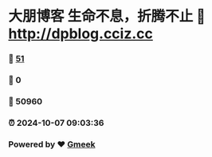 # 大朋博客 生命不息，折腾不止 :link: http://dpblog.cciz.cc 
### :page_facing_up: [51](http://dpblog.cciz.cc/tag.html) 
### :speech_balloon: 0 
### :hibiscus: 50960 
### :alarm_clock: 2024-10-07 09:03:36 
### Powered by :heart: [Gmeek](https://github.com/Meekdai/Gmeek)
